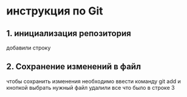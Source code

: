 # инструкция по Git
## 1. инициализация репозитория
добавили строку
## 2. Сохранение изменений в файл
чтобы сохранить изменения необходимо ввести команду
git add и кнопкой выбрать нужный файл
удалили все что было в строке 3
